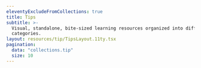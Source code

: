 ```yaml
---
eleventyExcludeFromCollections: true
title: Tips
subtitle: >-
  Visual, standalone, bite-sized learning resources organized into different
  categories.
layout: resources/tip/TipsLayout.11ty.tsx
pagination:
  data: "collections.tip"
  size: 10
---
```


